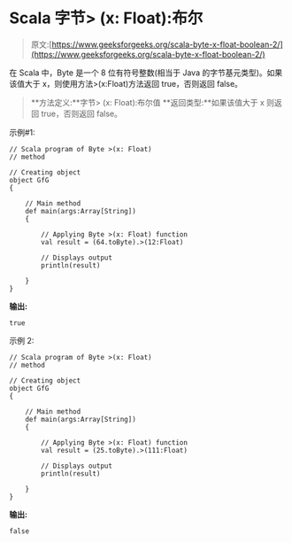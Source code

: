 # Scala 字节> (x: Float):布尔

> 原文:[https://www.geeksforgeeks.org/scala-byte-x-float-boolean-2/](https://www.geeksforgeeks.org/scala-byte-x-float-boolean-2/)

在 Scala 中，Byte 是一个 8 位有符号整数(相当于 Java 的字节基元类型)。如果该值大于 x，则使用方法>(x:Float)方法返回 true，否则返回 false。

> **方法定义:**字节> (x: Float):布尔值
> **返回类型:**如果该值大于 x 则返回 true，否则返回 false。

示例#1:

```
// Scala program of Byte >(x: Float)
// method 

// Creating object 
object GfG 
{ 

    // Main method 
    def main(args:Array[String]) 
    { 

        // Applying Byte >(x: Float) function 
        val result = (64.toByte).>(12:Float) 

        // Displays output 
        println(result) 

    } 
} 
```

**输出:**

```
true
```

示例 2:

```
// Scala program of Byte >(x: Float)
// method 

// Creating object 
object GfG 
{ 

    // Main method 
    def main(args:Array[String]) 
    { 

        // Applying Byte >(x: Float) function 
        val result = (25.toByte).>(111:Float) 

        // Displays output 
        println(result) 

    } 
} 
```

**输出:**

```
false
```